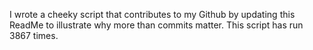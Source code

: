 I wrote a cheeky script that contributes to my Github by updating this ReadMe to illustrate why more than commits matter. This script has run 3867 times.